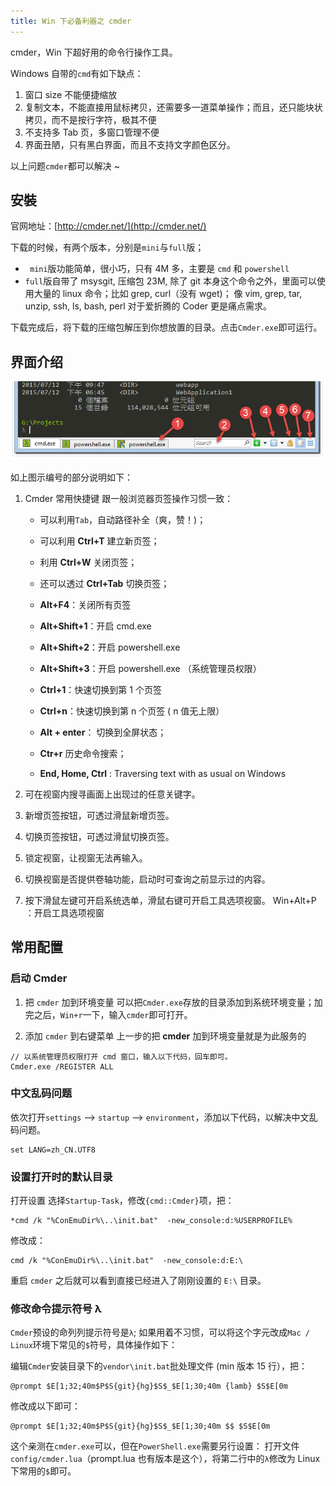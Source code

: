 ```yaml
---
title: Win 下必备利器之 cmder
---
```


cmder，Win 下超好用的命令行操作工具。

<!-- more -->

Windows 自带的`cmd`有如下缺点：

1.  窗口 size 不能便捷缩放
2.  复制文本，不能直接用鼠标拷贝，还需要多一道菜单操作；而且，还只能块状拷贝，而不是按行字符，极其不便
3.  不支持多 Tab 页，多窗口管理不便
4.  界面丑陋，只有黑白界面，而且不支持文字颜色区分。

以上问题`cmder`都可以解决 ~

## 安裝

官网地址：[http://cmder.net/](http://cmder.net/)

下载的时候，有两个版本，分别是`mini`与`full`版；

*   ` mini`版功能简单，很小巧，只有 4M 多，主要是 `cmd` 和 `powershell`
*   `full`版自带了 msysgit, 压缩包 23M, 除了 git 本身这个命令之外，里面可以使用大量的 linux 命令；比如 grep, curl（没有 wget)； 像 vim, grep, tar, unzip, ssh, ls, bash, perl 对于爱折腾的 Coder 更是痛点需求。

下载完成后，将下载的压缩包解压到你想放置的目录。点击`Cmder.exe`即可运行。

## 界面介绍

<!-- ![Cmder](~@img/others/cmder.png) -->
![Cmder](../../.vuepress/public/others/cmder.png)

如上图示编号的部分说明如下：

1.  Cmder 常用快捷键
    跟一般浏览器页签操作习惯一致：

    *   可以利用`Tab`，自动路径补全（爽，赞！)；

    *   可以利用 **Ctrl+T** 建立新页签；

    *   利用 **Ctrl+W** 关闭页签；
    *   还可以透过 **Ctrl+Tab** 切换页签；
    *   **Alt+F4**：关闭所有页签

    *   **Alt+Shift+1**：开启 cmd.exe

    *   **Alt+Shift+2**：开启 powershell.exe

    *   **Alt+Shift+3**：开启 powershell.exe （系统管理员权限）

    *   **Ctrl+1**：快速切换到第 1 个页签

    *   **Ctrl+n**：快速切换到第 n 个页签 ( n 值无上限）

    *   **Alt + enter**： 切换到全屏状态；

    *   **Ctr+r** 历史命令搜索；
    *   **End, Home, Ctrl** : Traversing text with as usual on Windows

2.  可在视窗内搜寻画面上出现过的任意关键字。

3.  新增页签按钮，可透过滑鼠新增页签。

4.  切换页签按钮，可透过滑鼠切换页签。

5.  锁定视窗，让视窗无法再输入。

6.  切换视窗是否提供卷轴功能，启动时可查询之前显示过的内容。

7.  按下滑鼠左键可开启系统选单，滑鼠右键可开启工具选项视窗。 Win+Alt+P ：开启工具选项视窗

## 常用配置

### 启动 Cmder

1.  把 `cmder` 加到环境变量
    可以把`Cmder.exe`存放的目录添加到系统环境变量；加完之后，`Win+r`一下，输入`cmder`即可打开。

2.  添加 `cmder` 到右键菜单
    上一步的把 **cmder** 加到环境变量就是为此服务的

```
// 以系统管理员权限打开 cmd 窗口，输入以下代码，回车即可。
Cmder.exe /REGISTER ALL
```

### 中文乱码问题

依次打开`settings` --> `startup` --> `environment`，添加以下代码，以解决中文乱码问题。
```
set LANG=zh_CN.UTF8
```

### 设置打开时的默认目录

打开设置
选择`Startup-Task`，修改`{cmd::Cmder}`项，把：
```
*cmd /k "%ConEmuDir%\..\init.bat"  -new_console:d:%USERPROFILE%
```
修改成：
```
cmd /k "%ConEmuDir%\..\init.bat"  -new_console:d:E:\
```

重启 `cmder` 之后就可以看到直接已经进入了刚刚设置的 `E:\` 目录。

### 修改命令提示符号 λ

`Cmder`预设的命列列提示符号是`λ`; 如果用着不习惯，可以将这个字元改成`Mac / Linux`环境下常见的`$`符号，具体操作如下：

编辑`Cmder`安装目录下的`vendor\init.bat`批处理文件 (min 版本 15 行），把：

```
@prompt $E[1;32;40m$P$S{git}{hg}$S$_$E[1;30;40m {lamb} $S$E[0m
```
修改成以下即可：
```
@prompt $E[1;32;40m$P$S{git}{hg}$S$_$E[1;30;40m $$ $S$E[0m
```
这个亲测在`cmder.exe`可以，但在`PowerShell.exe`需要另行设置：
打开文件`config/cmder.lua`（prompt.lua 也有版本是这个），将第二行中的`λ`修改为 Linux 下常用的`$`即可。

<Valine></Valine>
